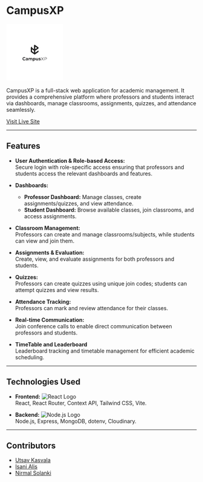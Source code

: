 # CampusXP

<a href="https://campusxp.me" target="_blank">
  <img src="./frontend/public/logo1.jpeg" alt="CampusXP Logo" width="150" />
</a>

CampusXP is a full-stack web application for academic management. It provides a comprehensive platform where professors and students interact via dashboards, manage classrooms, assignments, quizzes, and attendance seamlessly.

[Visit Live Site](https://campusxp.me)

---

## Features

- **User Authentication & Role-based Access:**  
  Secure login with role-specific access ensuring that professors and students access the relevant dashboards and features.

- **Dashboards:**  
  - **Professor Dashboard:** Manage classes, create assignments/quizzes, and view attendance.
  - **Student Dashboard:** Browse available classes, join classrooms, and access assignments.

- **Classroom Management:**  
  Professors can create and manage classrooms/subjects, while students can view and join them.

- **Assignments & Evaluation:**  
  Create, view, and evaluate assignments for both professors and students.

- **Quizzes:**  
  Professors can create quizzes using unique join codes; students can attempt quizzes and view results.

- **Attendance Tracking:**  
  Professors can mark and review attendance for their classes.

- **Real-time Communication:**  
  Join conference calls to enable direct communication between professors and students.

- **TimeTable and Leaderboard**  
  Leaderboard tracking and timetable management for efficient academic scheduling.

---

## Technologies Used

- **Frontend:**   ![React Logo](https://img.shields.io/badge/React-61DAFB?logo=react&logoColor=black)  
  React, React Router, Context API, Tailwind CSS, Vite.

- **Backend:**  ![Node.js Logo](https://img.shields.io/badge/Node.js-339933?logo=node.js&logoColor=white)  
  Node.js, Express, MongoDB, dotenv, Cloudinary.

---

## Contributors

- [Utsav Kasvala](https://github.com/Utsav-Kasvala)
- [Isani Alis](https://github.com/isani-alis)
- [Nirmal Solanki](https://github.com/nirmalsolanki30)
